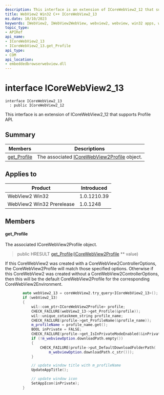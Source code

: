 ```yaml
---
description: This interface is an extension of ICoreWebView2_12 that supports Profile API.
title: WebView2 Win32 C++ ICoreWebView2_13
ms.date: 10/10/2023
keywords: IWebView2, IWebView2WebView, webview2, webview, win32 apps, win32, edge, ICoreWebView2, ICoreWebView2Controller, browser control, edge html, ICoreWebView2_13
topic_type: 
- APIRef
api_name:
- ICoreWebView2_13
- ICoreWebView2_13.get_Profile
api_type:
- COM
api_location:
- embeddedbrowserwebview.dll
---
```


# interface ICoreWebView2_13

```
interface ICoreWebView2_13
  : public ICoreWebView2_12
```

This interface is an extension of ICoreWebView2_12 that supports Profile API.

## Summary

 Members                        | Descriptions
--------------------------------|---------------------------------------------
[get_Profile](#get_profile) | The associated [ICoreWebView2Profile](icorewebview2profile.md) object.

## Applies to

Product                         | Introduced
--------------------------------|---------------------------------------------
WebView2 Win32            |    1.0.1210.39
WebView2 Win32 Prerelease |    1.0.1248

## Members

#### get_Profile

The associated ICoreWebView2Profile object.

> public HRESULT [get_Profile](#get_profile)([ICoreWebView2Profile](icorewebview2profile.md) ** value)

If this CoreWebView2 was created with a CoreWebView2ControllerOptions, the CoreWebView2Profile will match those specified options. Otherwise if this CoreWebView2 was created without a CoreWebView2ControllerOptions, then this will be the default CoreWebView2Profile for the corresponding CoreWebView2Environment.

```cpp
        auto webView2_13 = coreWebView2.try_query<ICoreWebView2_13>();
        if (webView2_13)
        {
            wil::com_ptr<ICoreWebView2Profile> profile;
            CHECK_FAILURE(webView2_13->get_Profile(&profile));
            wil::unique_cotaskmem_string profile_name;
            CHECK_FAILURE(profile->get_ProfileName(&profile_name));
            m_profileName = profile_name.get();
            BOOL inPrivate = FALSE;
            CHECK_FAILURE(profile->get_IsInPrivateModeEnabled(&inPrivate));
            if (!m_webviewOption.downloadPath.empty())
            {
                CHECK_FAILURE(profile->put_DefaultDownloadFolderPath(
                    m_webviewOption.downloadPath.c_str()));
            }

            // update window title with m_profileName
            UpdateAppTitle();

            // update window icon
            SetAppIcon(inPrivate);
        }
```

